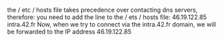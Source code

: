 
the / etc / hosts file takes precedence over contacting dns servers, therefore:
you need to add the line to the / ets / hosts file:
46.19.122.85 intra.42.fr
Now, when we try to connect via the intra.42.fr domain, we will be forwarded to the IP address
46.19.122.85
